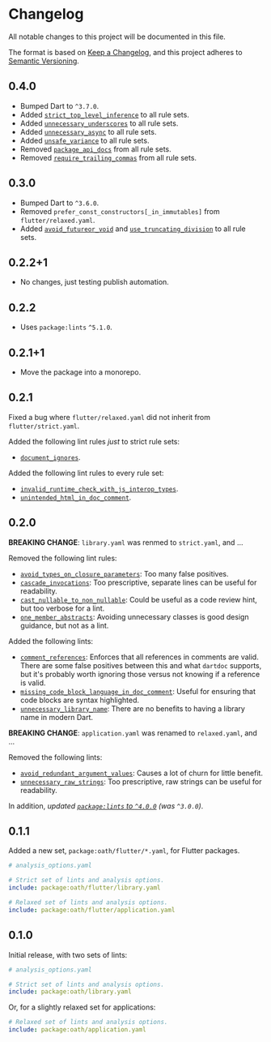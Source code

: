 <!-- #region(HEADER) -->
# Changelog

All notable changes to this project will be documented in this file.

The format is based on [Keep a Changelog](https://keepachangelog.com/en/1.1.0/),
and this project adheres to [Semantic Versioning](https://semver.org/spec/v2.0.0.html).

<!-- #endregion -->

## 0.4.0

- Bumped Dart to `^3.7.0`.
- Added [`strict_top_level_inference`](https://dart.dev/tools/linter-rules/strict_top_level_inference) to all rule sets.
- Added [`unnecessary_underscores`](https://dart.dev/tools/linter-rules/unnecessary_underscores) to all rule sets.
- Added [`unnecessary_async`](https://dart.dev/tools/linter-rules/unnecessary_async) to all rule sets.
- Added [`unsafe_variance`](https://dart.dev/tools/linter-rules/unsafe_variance) to all rule sets.
- Removed [`package_api_docs`](https://dart.dev/tools/linter-rules/package_api_docs) from all rule sets.
- Removed [`require_trailing_commas`](https://dart.dev/tools/linter-rules/require_trailing_commas) from all rule sets.

## 0.3.0

- Bumped Dart to `^3.6.0`.
- Removed `prefer_const_constructors[_in_immutables]` from `flutter/relaxed.yaml`.
- Added [`avoid_futureor_void`](https://dart.dev/tools/linter-rules/avoid_futureor_void) and [`use_truncating_division`](https://dart.dev/tools/linter-rules/use_truncating_division) to all rule sets.

## 0.2.2+1

- No changes, just testing publish automation.

## 0.2.2

- Uses `package:lints` `^5.1.0`.

## 0.2.1+1

- Move the package into a monorepo.

## 0.2.1

Fixed a bug where `flutter/relaxed.yaml` did not inherit from
`flutter/strict.yaml`.

Added the following lint rules _just_ to strict rule sets:

- [`document_ignores`](https://dart.dev/lints/document_ignores).

Added the following lint rules to every rule set:

- [`invalid_runtime_check_with_js_interop_types`](https://dart.dev/lints/invalid_runtime_check_with_js_interop_types).
- [`unintended_html_in_doc_comment`](https://dart.dev/lints/unintended_html_in_doc_comment).

## 0.2.0

**BREAKING CHANGE**: `library.yaml` was renmed to `strict.yaml`, and ...

Removed the following lint rules:

- [`avoid_types_on_closure_parameters`](https://dart.dev/tools/linter-rules/avoid_types_on_closure_parameters):
  Too many false positives.
- [`cascade_invocations`](https://dart.dev/tools/linter-rules/cascade_invocations):
  Too prescriptive, separate lines can be useful for readability.
- [`cast_nullable_to_non_nullable`](https://dart.dev/tools/linter-rules/cast_nullable_to_non_nullable):
  Could be useful as a code review hint, but too verbose for a lint.
- [`one_member_abstracts`](https://dart.dev/tools/linter-rules/one_member_abstracts):
  Avoiding unnecessary classes is good design guidance, but not as a lint.

Added the following lints:

- [`comment_references`](https://dart.dev/tools/linter-rules/comment_references):
  Enforces that all references in comments are valid. There are some false
  positives between this and what `dartdoc` supports, but it's probably worth
  ignoring those versus not knowing if a reference is valid.
- [`missing_code_block_language_in_doc_comment`](https://dart.dev/tools/linter-rules/missing_code_block_language_in_doc_comment):
  Useful for ensuring that code blocks are syntax highlighted.
- [`unnecessary_library_name`](https://dart.dev/tools/linter-rules/unnecessary_library_name):
  There are no benefits to having a library name in modern Dart.

**BREAKING CHANGE**: `application.yaml` was renamed to `relaxed.yaml`, and ...

Removed the following lints:

- [`avoid_redundant_argument_values`](https://dart.dev/tools/linter-rules/avoid_redundant_argument_values):
  Causes a lot of churn for little benefit.
- [`unnecessary_raw_strings`](https://dart.dev/tools/linter-rules/unnecessary_raw_strings):
  Too prescriptive, raw strings can be useful for readability.

In addition, _updated [`package:lints` to `^4.0.0`][lints-4.0.0] (was `^3.0.0`)_.

[lints-4.0.0]: https://pub.dev/packages/lints/changelog#400

## 0.1.1

Added a new set, `package:oath/flutter/*.yaml`, for Flutter packages.

```yaml
# analysis_options.yaml

# Strict set of lints and analysis options.
include: package:oath/flutter/library.yaml

# Relaxed set of lints and analysis options.
include: package:oath/flutter/application.yaml
```

## 0.1.0

Initial release, with two sets of lints:

```yaml
# analysis_options.yaml

# Strict set of lints and analysis options.
include: package:oath/library.yaml
```

Or, for a slightly relaxed set for applications:

```yaml
# Relaxed set of lints and analysis options.
include: package:oath/application.yaml
```
